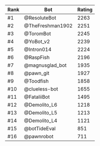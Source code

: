 Rank|Bot|Rating
---|---|---
#1|@ResoluteBot|2263
#2|@TheFreshman1902|2251
#3|@ToromBot|2245
#4|@YoBot_v2|2239
#5|@Intron014|2224
#6|@RaspFish|2196
#7|@magnusglad_bot|1935
#8|@pawn_git|1927
#9|@Toodfish|1858
#10|@clueless-bot|1655
#11|@FataliiBot|1495
#12|@Demolito_L6|1218
#13|@Demolito_L5|1213
#14|@Demolito_L4|1121
#15|@botTideEval|851
#16|@pawnrobot|711
